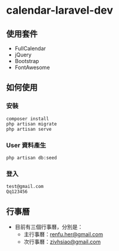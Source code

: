 # calendar-laravel-dev

## 使用套件
- FullCalendar
- jQuery
- Bootstrap
- FontAwesome

## 如何使用

### 安裝
```
composer install
php artisan migrate
php artisan serve
```

### User 資料產生
```
php artisan db:seed
```

### 登入
```
test@gmail.com
Qq123456
```

## 行事曆
- 目前有三個行事曆，分別是：
  - 主行事曆：renfu.her@gmail.com
  - 次行事曆：zivhsiao@gmail.com
